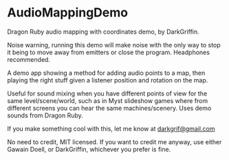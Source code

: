 # AudioMappingDemo
Dragon Ruby audio mapping with coordinates demo, by DarkGriffin.

Noise warning, running this demo will make noise with the only way to stop it being to move away from emitters or close the program.  Headphones recommended.

A demo app showing a method for adding audio points to a map, then playing the right stuff given a listener position and rotation on the map.

Useful for sound mixing when you have different points of view for the same level/scene/world, such as in Myst slideshow games where from different screens you can hear the same machines/scenery.
Uses demo sounds from Dragon Ruby.

If you make something cool with this, let me know at darkgrif@gmail.com

No need to credit, MIT licensed.  If you want to credit me anyway, use either Gawain Doell, or DarkGriffin, whichever you prefer is fine.
